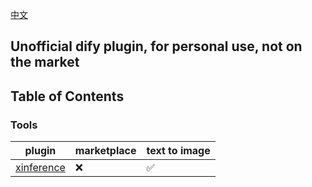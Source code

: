 [中文](README.md)

## Unofficial dify plugin, for personal use, not on the market

## Table of Contents

### Tools

| plugin                         | marketplace | text to image |
|--------------------------------|-------------|---------------|
| [xinference](tools/xinference) | ❌           | ✅             |   
